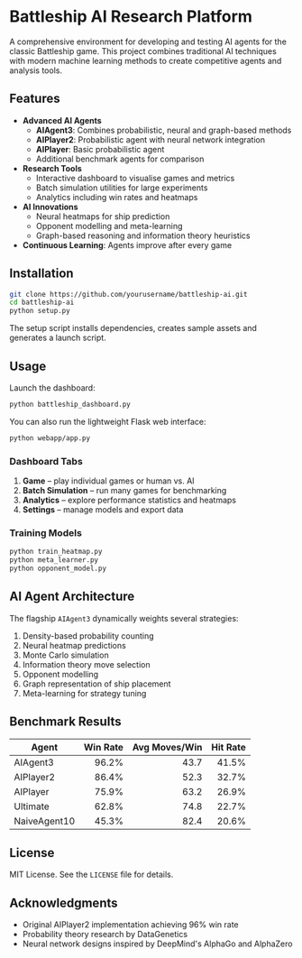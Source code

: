 # Battleship AI Research Platform

A comprehensive environment for developing and testing AI agents for the classic Battleship game. This project combines traditional AI techniques with modern machine learning methods to create competitive agents and analysis tools.

## Features
- **Advanced AI Agents**
  - **AIAgent3**: Combines probabilistic, neural and graph-based methods
  - **AIPlayer2**: Probabilistic agent with neural network integration
  - **AIPlayer**: Basic probabilistic agent
  - Additional benchmark agents for comparison
- **Research Tools**
  - Interactive dashboard to visualise games and metrics
  - Batch simulation utilities for large experiments
  - Analytics including win rates and heatmaps
- **AI Innovations**
  - Neural heatmaps for ship prediction
  - Opponent modelling and meta-learning
  - Graph-based reasoning and information theory heuristics
- **Continuous Learning**: Agents improve after every game

## Installation
```bash
git clone https://github.com/yourusername/battleship-ai.git
cd battleship-ai
python setup.py
```
The setup script installs dependencies, creates sample assets and generates a launch script.

## Usage
Launch the dashboard:
```bash
python battleship_dashboard.py
```

You can also run the lightweight Flask web interface:
```bash
python webapp/app.py
```

### Dashboard Tabs
1. **Game** – play individual games or human vs. AI
2. **Batch Simulation** – run many games for benchmarking
3. **Analytics** – explore performance statistics and heatmaps
4. **Settings** – manage models and export data

### Training Models
```bash
python train_heatmap.py
python meta_learner.py
python opponent_model.py
```

## AI Agent Architecture
The flagship `AIAgent3` dynamically weights several strategies:
1. Density-based probability counting
2. Neural heatmap predictions
3. Monte Carlo simulation
4. Information theory move selection
5. Opponent modelling
6. Graph representation of ship placement
7. Meta-learning for strategy tuning

## Benchmark Results
| Agent         | Win Rate | Avg Moves/Win | Hit Rate |
|---------------|---------:|--------------:|---------:|
| AIAgent3      | 96.2%    | 43.7          | 41.5%    |
| AIPlayer2     | 86.4%    | 52.3          | 32.7%    |
| AIPlayer      | 75.9%    | 63.2          | 26.9%    |
| Ultimate      | 62.8%    | 74.8          | 22.7%    |
| NaiveAgent10  | 45.3%    | 82.4          | 20.6%    |

## License
MIT License. See the `LICENSE` file for details.

## Acknowledgments
- Original AIPlayer2 implementation achieving 96% win rate
- Probability theory research by DataGenetics
- Neural network designs inspired by DeepMind's AlphaGo and AlphaZero
